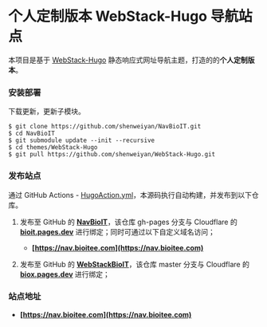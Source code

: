 # 个人定制版本 WebStack-Hugo 导航站点

本项目是基于 [WebStack-Hugo](https://github.com/shenweiyan/WebStack-Hugo) 静态响应式网址导航主题，打造的的**个人定制版本**。

### 安装部署

下载更新，更新子模块。

```
$ git clone https://github.com/shenweiyan/NavBioIT.git
$ cd NavBioIT
$ git submodule update --init --recursive
$ cd themes/WebStack-Hugo
$ git pull https://github.com/shenweiyan/WebStack-Hugo.git
```

### 发布站点

通过 GitHub Actions - [HugoAction.yml](https://github.com/shenweiyan/NavBioIT/blob/main/.github/workflows/HugoAction.yml)，本源码执行自动构建，并发布到以下仓库。


1. 发布至 GitHub 的 **[NavBioIT](https://github.com/shenweiyan/NavBioIT)**，该仓库 gh-pages 分支与 Cloudflare 的 **[bioit.pages.dev](https://bioit.pages.dev)** 进行绑定；同时可通过以下自定义域名访问；

   - **[https://nav.bioitee.com](https://nav.bioitee.com)**

2. 发布至 GitHub 的 **[WebStackBioIT](https://github.com/shenweiyan/WebStackBioIT)**，该仓库 master 分支与 Cloudflare 的 **[biox.pages.dev](https://biox.pages.dev/)** 进行绑定；

### 站点地址

- **[https://nav.bioitee.com](https://nav.bioitee.com)**


<!-- Security scan triggered at 2025-09-02 14:24:30 -->

<!-- Security scan triggered at 2025-09-02 15:26:30 -->

<!-- Security scan triggered at 2025-09-02 15:26:44 -->

<!-- Security scan triggered at 2025-09-02 15:27:23 -->